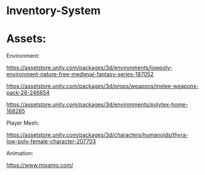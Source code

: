 # Inventory-System
Assets:
=================================
Environment: 

https://assetstore.unity.com/packages/3d/environments/lowpoly-environment-nature-free-medieval-fantasy-series-187052

https://assetstore.unity.com/packages/3d/props/weapons/melee-weapons-pack-28-246654

https://assetstore.unity.com/packages/3d/environments/polytex-home-168285

Player Mesh: 

https://assetstore.unity.com/packages/3d/characters/humanoids/thyra-low-poly-female-character-207703

Animation: 

https://www.mixamo.com/
